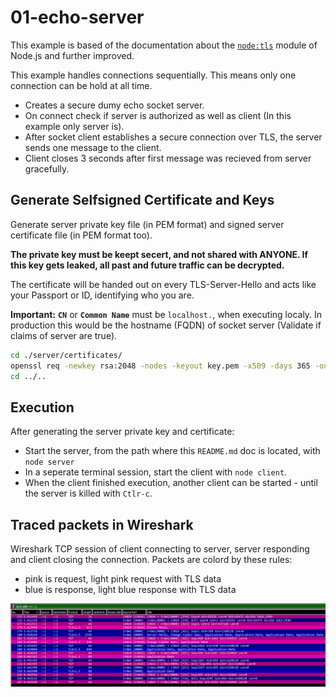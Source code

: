 # 01-echo-server

This example is based of the documentation about the [`node:tls`](https://nodejs.org/api/tls.html)
module of Node.js and further improved.

This example handles connections sequentially. This means only one connection can be hold at all
time.

- Creates a secure dumy echo socket server.
- On connect check if server is authorized as well as client (In this example only server is).
- After socket client establishes a secure connection over TLS, the server sends one message to the
  client.
- Client closes 3 seconds after first message was recieved from server gracefully.

## Generate Selfsigned Certificate and Keys

Generate server private key file (in PEM format) and signed server certificate file (in PEM format
too).

**The private key must be keept secert, and not shared with ANYONE. If this key gets
leaked, all past and future traffic can be decrypted.**

The certificate will be handed out on every TLS-Server-Hello and acts like your Passport or ID,
identifying who you are.

**Important:** **`CN`** or **`Common Name`** must be `localhost.`, when executing localy. In
production this would be the hostname (FQDN) of socket server (Validate if claims of server are
true).

```sh
cd ./server/certificates/
openssl req -newkey rsa:2048 -nodes -keyout key.pem -x509 -days 365 -out certificate.pem
cd ../..
```

## Execution

After generating the server private key and certificate:

- Start the server, from the path where this `README.md` doc is located, with `node server`
- In a seperate terminal session, start the client with `node client`.
- When the client finished execution, another client can be started - until the server is killed
  with `Ctlr-c`.

## Traced packets in Wireshark

Wireshark TCP session of client connecting to server, server responding and client closing the
connection. Packets are colord by these rules:

- pink is request, light pink request with TLS data
- blue is response, light blue response with TLS data

![Image](./wireshark-tcp-session-and-tls-handshake.png)

